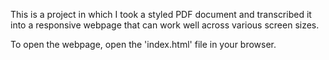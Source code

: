 This is a project in which I took a styled PDF document and
transcribed it into a responsive webpage that can work well
across various screen sizes.

To open the webpage, open the 'index.html' file in your browser.
